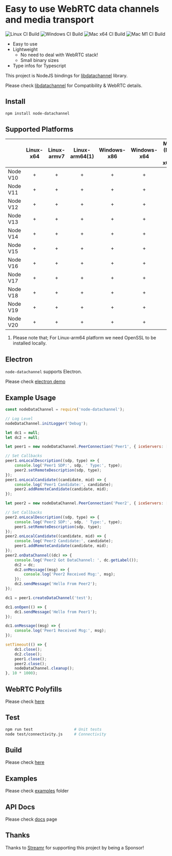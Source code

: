 # Easy to use WebRTC data channels and media transport

![Linux CI Build](https://github.com/murat-dogan/node-datachannel/workflows/Build%20-%20Linux/badge.svg) ![Windows CI Build](https://github.com/murat-dogan/node-datachannel/workflows/Build%20-%20Win/badge.svg) ![Mac x64 CI Build](https://github.com/murat-dogan/node-datachannel/workflows/Build%20-%20Mac%20x64/badge.svg) ![Mac M1 CI Build](https://github.com/murat-dogan/node-datachannel/workflows/Build%20-%20Mac%20M1/badge.svg)

-   Easy to use
-   Lightweight
    -   No need to deal with WebRTC stack!
    -   Small binary sizes
-   Type infos for Typescript

This project is NodeJS bindings for [libdatachannel](https://github.com/paullouisageneau/libdatachannel) library.

Please check [libdatachannel](https://github.com/paullouisageneau/libdatachannel) for Compatibility & WebRTC details.

## Install

```sh
npm install node-datachannel
```

## Supported Platforms

|          | Linux-x64 | Linux-armv7 | Linux-arm64(1) | Windows-x86 | Windows-x64 | Mac (M1 + x64) |
| -------- | :-------: | :---------: | :------------: | :---------: | :---------: | :------------: |
| Node V10 |     +     |      +      |       +        |      +      |      +      |       +        |
| Node V11 |     +     |      +      |       +        |      +      |      +      |       +        |
| Node V12 |     +     |      +      |       +        |      +      |      +      |       +        |
| Node V13 |     +     |      +      |       +        |      +      |      +      |       +        |
| Node V14 |     +     |      +      |       +        |      +      |      +      |       +        |
| Node V15 |     +     |      +      |       +        |      +      |      +      |       +        |
| Node V16 |     +     |      +      |       +        |      +      |      +      |       +        |
| Node V17 |     +     |      +      |       +        |      +      |      +      |       +        |
| Node V18 |     +     |      +      |       +        |      +      |      +      |       +        |
| Node V19 |     +     |      +      |       +        |      +      |      +      |       +        |
| Node V20 |     +     |      +      |       +        |      +      |      +      |       +        |

1. Please note that; For Linux-arm64 platform we need OpenSSL to be installed locally.

## Electron

`node-datachannel` supports Electron.

Please check [electron demo](/examples/electron-demo)

## Example Usage

```js
const nodeDataChannel = require('node-datachannel');

// Log Level
nodeDataChannel.initLogger('Debug');

let dc1 = null;
let dc2 = null;

let peer1 = new nodeDataChannel.PeerConnection('Peer1', { iceServers: ['stun:stun.l.google.com:19302'] });

// Set Callbacks
peer1.onLocalDescription((sdp, type) => {
    console.log('Peer1 SDP:', sdp, ' Type:', type);
    peer2.setRemoteDescription(sdp, type);
});
peer1.onLocalCandidate((candidate, mid) => {
    console.log('Peer1 Candidate:', candidate);
    peer2.addRemoteCandidate(candidate, mid);
});

let peer2 = new nodeDataChannel.PeerConnection('Peer2', { iceServers: ['stun:stun.l.google.com:19302'] });

// Set Callbacks
peer2.onLocalDescription((sdp, type) => {
    console.log('Peer2 SDP:', sdp, ' Type:', type);
    peer1.setRemoteDescription(sdp, type);
});
peer2.onLocalCandidate((candidate, mid) => {
    console.log('Peer2 Candidate:', candidate);
    peer1.addRemoteCandidate(candidate, mid);
});
peer2.onDataChannel((dc) => {
    console.log('Peer2 Got DataChannel: ', dc.getLabel());
    dc2 = dc;
    dc2.onMessage((msg) => {
        console.log('Peer2 Received Msg:', msg);
    });
    dc2.sendMessage('Hello From Peer2');
});

dc1 = peer1.createDataChannel('test');

dc1.onOpen(() => {
    dc1.sendMessage('Hello from Peer1');
});

dc1.onMessage((msg) => {
    console.log('Peer1 Received Msg:', msg);
});

setTimeout(() => {
    dc1.close();
    dc2.close();
    peer1.close();
    peer2.close();
    nodeDataChannel.cleanup();
}, 10 * 1000);
```

## WebRTC Polyfills

Please check [here](/polyfill)

## Test

```sh
npm run test                  # Unit tests
node test/connectivity.js     # Connectivity
```

## Build

Please check [here](/BULDING.md)

## Examples

Please check [examples](/examples/) folder

## API Docs

Please check [docs](/API.md) page

## Thanks

Thanks to [Streamr](https://streamr.network/) for supporting this project by being a Sponsor!
